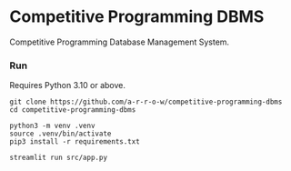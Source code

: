 # Competitive Programming DBMS

Competitive Programming Database Management System.

### Run

Requires Python 3.10 or above.

```
git clone https://github.com/a-r-r-o-w/competitive-programming-dbms
cd competitive-programming-dbms

python3 -m venv .venv
source .venv/bin/activate
pip3 install -r requirements.txt

streamlit run src/app.py
```
